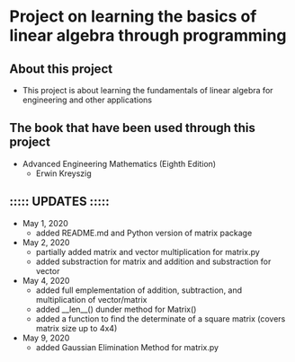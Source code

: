 # Project on learning the basics of linear algebra through programming

## About this project
- This project is about learning the fundamentals of linear algebra for engineering and other applications

## The book that have been used through this project
- Advanced Engineering Mathematics (Eighth Edition)
	- Erwin Kreyszig

## ::::: UPDATES :::::
- May 1, 2020
	- added README.md and Python version of matrix package
- May 2, 2020
	- partially added matrix and vector multiplication for matrix.py
	- added substraction for matrix and addition and substraction for vector
- May 4, 2020
	- added full emplementation of addition, subtraction, and multiplication of vector/matrix
	- added \_\_len\_\_() dunder method for Matrix()
	- added a function to find the determinate of a square matrix (covers matrix size up to 4x4)
- May 9, 2020
	- added Gaussian Elimination Method for matrix.py
